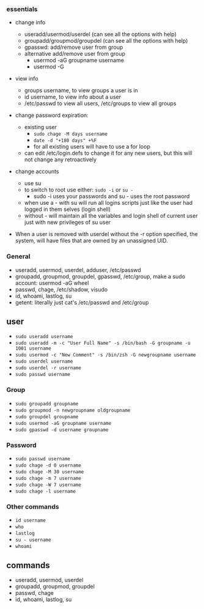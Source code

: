 ### essentials
* change info
    * useradd/usermod/userdel (can see all the options with help)
    * groupadd/groupmod/groupdel (can see all the options with help)
    * gpasswd: add/remove user from group
    * alternative add/remove user from group
        * usermod -aG groupname username
        * usermod -G <all groups minus one to remove>

* view info
    * groups username, to view groups a user is in
    * id username, to view info about a user
    * /etc/passwd to view all users, /etc/groups to view all groups

* change password expiration:
    * existing user
        * `sudo chage -M days username`
        * `date -d "+180 days" +%F`
        * for all existing users will have to use a for loop
    * can edit /etc/login.defs to change it for any new users, but this will not change any retroactively

* change accounts
    * use su
    * to switch to root use either: `sudo -i` or `su -`
        * sudo -i uses your passwords and su - uses the root password
    * when use a - with su will run all logins scripts just like the user had logged in them selves (login shell)
    * without - will maintain all the variables and login shell of current user just with new privileges of su user

* When a user is removed with userdel without the -r option specified, the system, will have files that are owned by an unassigned UID.

### General
* useradd, usermod, userdel, adduser, /etc/passwd
* groupadd, groupmod, groupdel, gpasswd, /etc/group, make a sudo account: usermod -aG wheel <username>
* passwd, chage, /etc/shadow, visudo
* id, whoami, lastlog, su
* getent: literally just cat's /etc/passwd and /etc/group

## user
* `sudo useradd username`
* `sudo useradd -m -c "User Full Name" -s /bin/bash -G groupname -u 1001 username`
* `sudo usermod -c "New Comment" -s /bin/zsh -G newgroupname username`
* `sudo userdel username`
* `sudo userdel -r username`
* `sudo passwd username`

### Group
* `sudo groupadd groupname`
* `sudo groupmod -n newgroupname oldgroupname`
* `sudo groupdel groupname`
* `sudo usermod -aG groupname username`
* `sudo gpasswd -d username groupname`

### Password
* `sudo passwd username`
* `sudo chage -d 0 username`
* `sudo chage -M 30 username`
* `sudo chage -m 7 username`
* `sudo chage -W 7 username`
* `sudo chage -l username`



### Other commands
* `id username`
* `who`
* `lastlog`
* `su - username`
* `whoami`


## commands
* useradd, usermod, userdel
* groupadd, groupmod, groupdel
* passwd, chage
* id, whoami, lastlog, su
